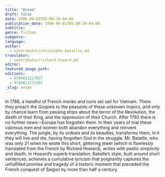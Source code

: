 ```yaml
---
title: "Annam"
draft: false
date: 1996-09-01T05:00:39-04:00
publication_date: 1996-09-01T05:00:39-04:00
subtitle:
genre: fiction
subgenre:
language:
author:
  - contributor/christophe-bataille.md
translator:
  - contributor/richard-howard.md
editor:
featured_image_path:
editions:
  - 9780811217637
  - 9780811213301
_slug: annam
---
```


In 1788, a handful of French monks and nuns set sail for Vietnam. There they preach the Gospels to the peasants of these unknown tropics, and only by chance learn from passing ships about the terror of the Revolution, the death of their King, and the oppression of their Church. After 1792 there is no further news––Europe has forgotten them. In their years of trial these valorous men and women both abandon everything and reinvent everything. The jungle, by its ordeals and its beauties, transforms them; in it they will live and die, having forgotten God in the struggle. Mr. Bataille, who was only 21 when he wrote this short, glittering jewel (which is flawlessly translated from the French by Richard Howard), writes with poetic simplicity and depth. In Howard’s superb translation, Bataille’s style, built around short sentences, achieves a cumulative lyricism that poignantly captures the unfulfilled promise and tragedy of a historic moment that preceded the French conquest of Saigon by more than half a century.

